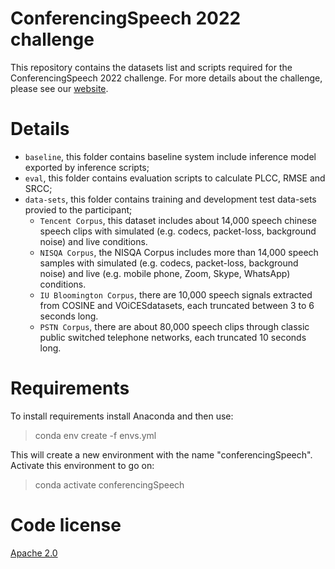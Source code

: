 # ConferencingSpeech 2022 challenge
This repository contains the datasets list and scripts required for the ConferencingSpeech 2022 challenge. For more details about the challenge, please see our [website](https://tea-lab.qq.com/).
# Details
* `baseline`, this folder contains baseline system include inference model exported by inference scripts;
* `eval`, this folder contains evaluation scripts to calculate PLCC, RMSE and SRCC;
* `data-sets`, this folder contains training and development test data-sets provied to the participant; 
  * `Tencent Corpus`, this dataset  includes about 14,000 speech chinese speech clips with simulated (e.g. codecs, packet-loss, background noise) and live  conditions.
  * `NISQA Corpus`, the NISQA Corpus includes more than 14,000 speech samples with simulated (e.g. codecs, packet-loss, background noise) and live (e.g. mobile phone, Zoom, Skype, WhatsApp) conditions. 
  * `IU Bloomington Corpus`, there are 10,000 speech signals extracted from COSINE  and VOiCESdatasets, each truncated between 3 to 6 seconds long.
  * `PSTN Corpus`, there are about 80,000 speech clips through classic public switched telephone networks, each truncated 10 seconds long.

# Requirements
To install requirements install Anaconda and then use:   

>conda env create -f envs.yml


This will create a new environment with the name "conferencingSpeech". Activate this environment to go on:

>conda activate conferencingSpeech

# Code license
[Apache 2.0](https://github.com/ConferencingSpeech/ConferencingSpeech2022/blob/main/LICENSE)
